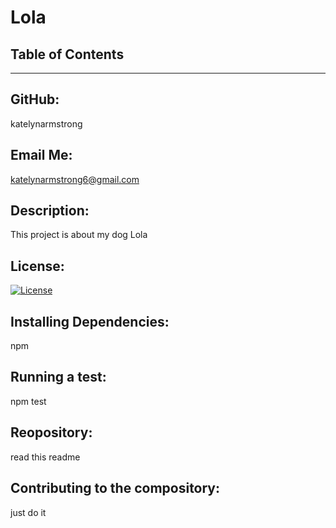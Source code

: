 # Lola

  ## Table of Contents
  ---------------------

  ## GitHub:
  katelynarmstrong

  ## Email Me:
  katelynarmstrong6@gmail.com

  ## Description:
  This project is about my dog Lola

  ## License:
  [![License](https://img.shields.io/badge/License-Apache_2.0-blue.svg)](https://opensource.org/licenses/Apache-2.0)

  ## Installing Dependencies:
  npm

  ## Running a test:
  npm test

  ## Reopository:
  read this readme

  ## Contributing to the compository:
  just do it

